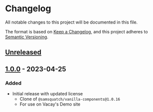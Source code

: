 # Changelog

All notable changes to this project will be documented in this file.

The format is based on [Keep a Changelog](https://keepachangelog.com/en/1.0.0/),
and this project adheres to [Semantic Versioning](https://semver.org/spec/v2.0.0.html).

## [Unreleased]

## [1.0.0] - 2023-04-25

### Added

- Initial release with updated license
  - Clone of `@samsquatch/vanilla-components@1.0.16`
  - For use on Vacay's Demo site

[unreleased]: https://github.com/saasquatch/program-tools/compare/vip-vanilla-components@1.0.0...HEAD
[1.0.0]: https://github.com/saasquatch/program-tools/releases/tag/%40saasquatch%2Fvip-vanilla-components%401.0.0
